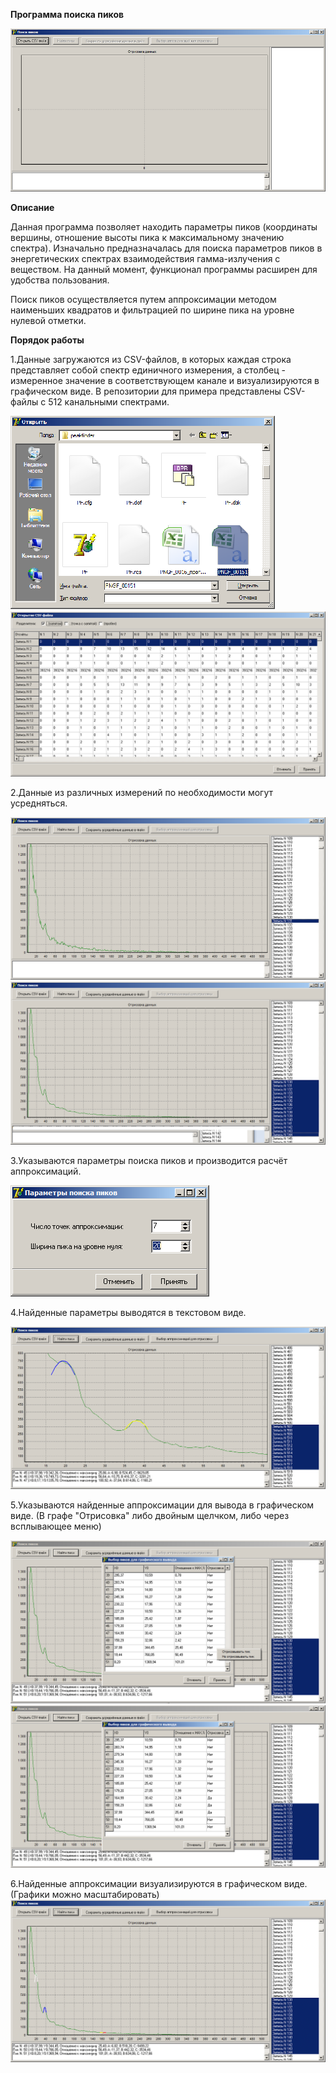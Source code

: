 **Программа поиска пиков**

![Общий вид](pf1.png)

**Описание**

Данная программа позволяет находить параметры пиков (координаты вершины,  отношение высоты пика к максимальному значению спектра).  Изначально предназначалась для поиска параметров пиков в энергетических спектрах взаимодействия гамма-излучения с веществом. На данный момент, функционал программы расширен для удобства пользования.  

Поиск пиков осуществляется путем аппроксимации методом наименьших квадратов и фильтрацией по ширине пика на уровне нулевой отметки. 

**Порядок работы**

1.Данные загружаются из CSV-файлов, в которых каждая строка представляет собой спектр единичного измерения, а столбец - измеренное значение в соответствующем канале и визуализируются в графическом виде. В репозитории для примера представлены CSV-файлы с 512 канальными спектрами. 

![Открытие CSV файла](pf2.png)
![Разбор данных CSV файла](pf3.png)

2.Данные из различных измерений по необходимости могут усредняться.

![Выбрана единичная запись](pf4.png)
![Выбрана группа записей для усреднения](pf5.png)

3.Указываются параметры поиска пиков и производится расчёт аппроксимаций.

![Указание параметров пиков](pf6.png)

4.Найденные параметры выводятся в текстовом виде.

![Найденные аппроксимации пиков](found_peaks.png)

5.Указываются найденные аппроксимации для вывода в графическом виде. (В графе "Отрисовка" либо двойным щелчком, либо через всплывающее меню)

![Указание аппроксимаций для графического вывода двойным кликом](pf7.png)
![Указание аппроксимаций для графического вывода из всплывающего меню](pf8.png)

6.Найденные аппроксимации визуализируются в графическом виде.(Графики можно масштабировать)
![Графический вывод найденных аппроксимаций](pf9.png)
